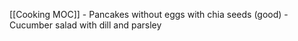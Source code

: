 [[Cooking MOC]] 
	- Pancakes without eggs with chia seeds (good)
	- Cucumber salad with dill and parsley